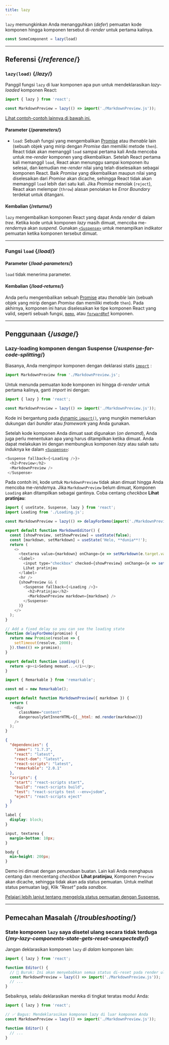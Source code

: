 ```yaml
---
title: lazy
---
```


<Intro>

`lazy` memungkinkan Anda menangguhkan (*defer*) pemuatan kode komponen hingga komponen tersebut di-*render* untuk pertama kalinya.

```js
const SomeComponent = lazy(load)
```

</Intro>

<InlineToc />

---

## Referensi {/*reference*/}

### `lazy(load)` {/*lazy*/}

Panggil fungsi `lazy` di luar komponen apa pun untuk mendeklarasikan *lazy-loaded* komponen React:

```js
import { lazy } from 'react';

const MarkdownPreview = lazy(() => import('./MarkdownPreview.js'));
```

[Lihat contoh-contoh lainnya di bawah ini.](#usage)

#### Parameter {/*parameters*/}

* `load`: Sebuah fungsi yang mengembalikan [Promise](https://developer.mozilla.org/en-US/docs/Web/JavaScript/Reference/Global_Objects/Promise) atau *thenable* lain (sebuah objek yang mirip dengan *Promise* dan memiliki metode `then`). React tidak akan memanggil `load` sampai pertama kali Anda mencoba untuk me-*render* komponen yang dikembalikan. Setelah React pertama kali memanggil `load`, React akan menunggu sampai komponen itu selesai, dan kemudian me-*render* nilai yang telah diselesaikan sebagai komponen React. Baik *Promise* yang dikembalikan maupun nilai yang diselesaikan dari *Promise* akan dicache, sehingga React tidak akan memanggil `load` lebih dari satu kali. Jika *Promise* menolak (`reject`), React akan melempar (`throw`) alasan penolakan ke *Error Boundary* terdekat untuk ditangani.

#### Kembalian {/*returns*/}

`lazy` mengembalikan komponen React yang dapat Anda *render* di dalam *tree*. Ketika kode untuk komponen *lazy* masih dimuat, mencoba me-*render*nya akan *suspend.* Gunakan [`<Suspense>`](/reference/react/Suspense) untuk menampilkan indikator pemuatan ketika komponen tersebut dimuat.

---

### Fungsi `load` {/*load*/}

#### Parameter {/*load-parameters*/}

`load` tidak menerima parameter.

#### Kembalian {/*load-returns*/}

Anda perlu mengembalikan sebuah [Promise](https://developer.mozilla.org/en-US/docs/Web/JavaScript/Reference/Global_Objects/Promise) atau *thenable* lain (sebuah objek yang mirip dengan *Promise* dan memiliki metode `then`). Pada akhirnya, komponen ini harus diselesaikan ke tipe komponen React yang valid, seperti sebuah fungsi, [`memo`](/reference/react/memo), atau [`forwardRef`](/reference/react/forwardRef) komponen.

---

## Penggunaan {/*usage*/}

### Lazy-loading komponen dengan Suspense {/*suspense-for-code-splitting*/}

Biasanya, Anda mengimpor komponen dengan deklarasi statis [`import`](https://developer.mozilla.org/en-US/docs/Web/JavaScript/Reference/Statements/import) :

```js
import MarkdownPreview from './MarkdownPreview.js';
```

Untuk menunda pemuatan kode komponen ini hingga di-*render* untuk pertama kalinya, ganti *import* ini dengan:

```js
import { lazy } from 'react';

const MarkdownPreview = lazy(() => import('./MarkdownPreview.js'));
```

Kode ini bergantung pada [dynamic `import()`,](https://developer.mozilla.org/en-US/docs/Web/JavaScript/Reference/Operators/import) yang mungkin memerlukan dukungan dari *bundler* atau *framework* yang Anda gunakan.

Setelah kode komponen Anda dimuat saat digunakan (*on demand*), Anda juga perlu menentukan apa yang harus ditampilkan ketika dimuat. Anda dapat melakukan ini dengan membungkus komponen *lazy* atau salah satu induknya ke dalam [`<Suspense>`](/reference/react/Suspense):

```js {1,4}
<Suspense fallback={<Loading />}>
  <h2>Preview</h2>
  <MarkdownPreview />
 </Suspense>
```

Pada contoh ini, kode untuk `MarkdownPreview` tidak akan dimuat hingga Anda mencoba me-*render*nya. Jika `MarkdownPreview` belum dimuat, Komponen `Loading` akan ditampilkan sebagai gantinya. Coba centang *checkbox* **Lihat pratinjau**:

<Sandpack>

```js App.js
import { useState, Suspense, lazy } from 'react';
import Loading from './Loading.js';

const MarkdownPreview = lazy(() => delayForDemo(import('./MarkdownPreview.js')));

export default function MarkdownEditor() {
  const [showPreview, setShowPreview] = useState(false);
  const [markdown, setMarkdown] = useState('Helo, **dunia**!');
  return (
    <>
      <textarea value={markdown} onChange={e => setMarkdown(e.target.value)} />
      <label>
        <input type="checkbox" checked={showPreview} onChange={e => setShowPreview(e.target.checked)} />
        Lihat pratinjau
      </label>
      <hr />
      {showPreview && (
        <Suspense fallback={<Loading />}>
          <h2>Pratinjau</h2>
          <MarkdownPreview markdown={markdown} />
        </Suspense>
      )}
    </>
  );
}

// Add a fixed delay so you can see the loading state
function delayForDemo(promise) {
  return new Promise(resolve => {
    setTimeout(resolve, 2000);
  }).then(() => promise);
}
```

```js Loading.js
export default function Loading() {
  return <p><i>Sedang memuat...</i></p>;
}
```

```js MarkdownPreview.js
import { Remarkable } from 'remarkable';

const md = new Remarkable();

export default function MarkdownPreview({ markdown }) {
  return (
    <div
      className="content"
      dangerouslySetInnerHTML={{__html: md.render(markdown)}}
    />
  );
}
```

```json package.json hidden
{
  "dependencies": {
    "immer": "1.7.3",
    "react": "latest",
    "react-dom": "latest",
    "react-scripts": "latest",
    "remarkable": "2.0.1"
  },
  "scripts": {
    "start": "react-scripts start",
    "build": "react-scripts build",
    "test": "react-scripts test --env=jsdom",
    "eject": "react-scripts eject"
  }
}
```

```css
label {
  display: block;
}

input, textarea {
  margin-bottom: 10px;
}

body {
  min-height: 200px;
}
```

</Sandpack>

Demo ini dimuat dengan penundaan buatan. Lain kali Anda menghapus centang dan mencentang *checkbox* **Lihat pratinjau**, Komponen `Preview` akan dicache, sehingga tidak akan ada status pemuatan. Untuk melihat status pemuatan lagi, Klik *"Reset"* pada *sandbox*.

[Pelajari lebih lanjut tentang mengelola status pemuatan dengan Suspense.](/reference/react/Suspense)

---

## Pemecahan Masalah {/*troubleshooting*/}

### State komponen `lazy` saya disetel ulang secara tidak terduga {/*my-lazy-components-state-gets-reset-unexpectedly*/}

Jangan deklarasikan komponen `lazy` *di dalam* komponen lain:

```js {4-5}
import { lazy } from 'react';

function Editor() {
  // 🔴 Buruk: Ini akan menyebabkan semua status di-reset pada render ulang
  const MarkdownPreview = lazy(() => import('./MarkdownPreview.js'));
  // ...
}
```

Sebaiknya, selalu deklarasikan mereka di tingkat teratas modul Anda:

```js {3-4}
import { lazy } from 'react';

// ✅ Bagus: Mendeklarasikan komponen lazy di luar komponen Anda
const MarkdownPreview = lazy(() => import('./MarkdownPreview.js'));

function Editor() {
  // ...
}
```
